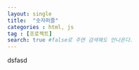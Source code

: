 ```yaml
---
layout: single
title:  "숫자퍼즐"
categories : html, js
tag : [프로젝트]
search: true #false로 주면 검색해도 안나온다.
---
```


dsfasd
